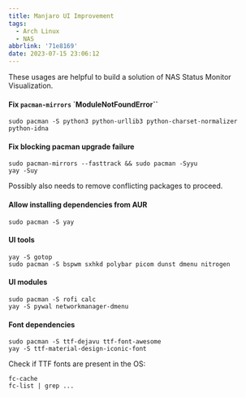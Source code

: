 ```yaml
---
title: Manjaro UI Improvement
tags:
  - Arch Linux
  - NAS
abbrlink: '71e8169'
date: 2023-07-15 23:06:12
---
```


These usages are helpful to build a solution of NAS Status Monitor Visualization.

#### Fix `pacman-mirrors` `ModuleNotFoundError``

```
sudo pacman -S python3 python-urllib3 python-charset-normalizer python-idna
```

#### Fix blocking pacman upgrade failure

```
sudo pacman-mirrors --fasttrack && sudo pacman -Syyu
yay -Suy
```
Possibly also needs to remove conflicting packages to proceed.

#### Allow installing dependencies from AUR
```
sudo pacman -S yay
```

#### UI tools
```
yay -S gotop
sudo pacman -S bspwm sxhkd polybar picom dunst dmenu nitrogen
```

#### UI modules
```
sudo pacman -S rofi calc
yay -S pywal networkmanager-dmenu
```
#### Font dependencies

```
sudo pacman -S ttf-dejavu ttf-font-awesome
yay -S ttf-material-design-iconic-font
```

Check if TTF fonts are present in the OS:
```
fc-cache
fc-list | grep ...
```